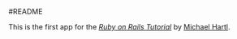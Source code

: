 #README

This is the first app for the
[*Ruby on Rails Tutorial*](http://railstutorial.jp/)
by [Michael Hartl](http://michaelhartl.com/).
